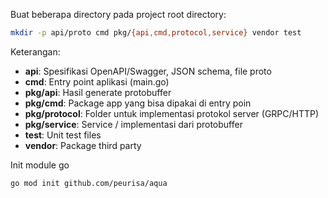Buat beberapa directory pada project root directory:

```bash
mkdir -p api/proto cmd pkg/{api,cmd,protocol,service} vendor test
```

Keterangan:
- **api**: Spesifikasi OpenAPI/Swagger, JSON schema, file proto
- **cmd**: Entry point aplikasi (main.go)
- **pkg/api**: Hasil generate protobuffer
- **pkg/cmd**: Package app yang bisa dipakai di entry poin
- **pkg/protocol**: Folder untuk implementasi protokol server (GRPC/HTTP)
- **pkg/service**: Service / implementasi dari protobuffer
- **test**: Unit test files
- **vendor**: Package third party

Init module go

```bash
go mod init github.com/peurisa/aqua 
```

